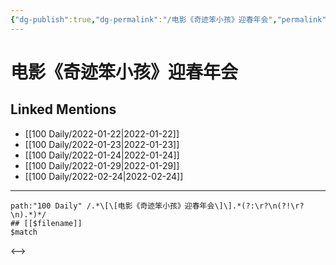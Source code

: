 ```yaml
---
{"dg-publish":true,"dg-permalink":"/电影《奇迹笨小孩》迎春年会","permalink":"/电影《奇迹笨小孩》迎春年会/"}
---
```


# 电影《奇迹笨小孩》迎春年会

## Linked Mentions
- [[100 Daily/2022-01-22\|2022-01-22]]
- [[100 Daily/2022-01-23\|2022-01-23]]
- [[100 Daily/2022-01-24\|2022-01-24]]
- [[100 Daily/2022-01-29\|2022-01-29]]
- [[100 Daily/2022-02-24\|2022-02-24]]


---

```expander
path:"100 Daily" /.*\[\[电影《奇迹笨小孩》迎春年会\]\].*(?:\r?\n(?!\r?\n).*)*/
## [[$filename]]
$match
```

<-->